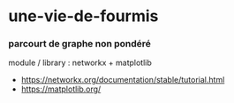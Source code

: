 # une-vie-de-fourmis

### parcourt de graphe non pondéré

module / library : networkx + matplotlib

- https://networkx.org/documentation/stable/tutorial.html
- https://matplotlib.org/
